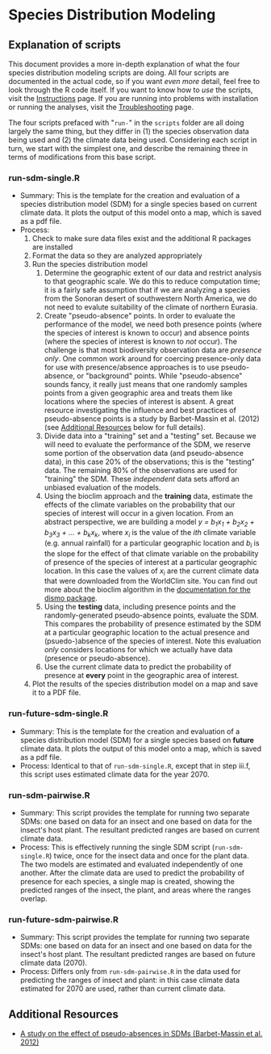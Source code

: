 # Species Distribution Modeling
## Explanation of scripts

This document provides a more in-depth explanation of what the four species distribution modeling scripts are doing. All four scripts are documented in the actual code, so if you want _even more_ detail, feel free to look through the R code itself. If you want to know how to _use_ the scripts, visit the [Instructions](instructions.md) page. If you are running into problems with installation or running the analyses, visit the [Troubleshooting](troubleshooting.md) page.

The four scripts prefaced with "`run-`" in the `scripts` folder are all doing largely the same thing, but they differ in (1) the species observation data being used and (2) the climate data being used. Considering each script in turn, we start with the simplest one, and describe the remaining three in terms of modifications from this base script.

### run-sdm-single.R

+ Summary: This is the template for the creation and evaluation of a species distribution model (SDM) for a single species based on current climate data. It plots the output of this model onto a map, which is saved as a pdf file.
+ Process: 
    1. Check to make sure data files exist and the additional R packages are installed
    2. Format the data so they are analyzed appropriately
    3. Run the species distribution model
        1. Determine the geographic extent of our data and restrict analysis to that geographic scale. We do this to reduce computation time; it is a fairly safe assumption that if we are analyzing a species from the Sonoran desert of southwestern North America, we do not need to evalute suitability of the climate of northern Eurasia.
        2. Create "pseudo-absence" points. In order to evaluate the performance of the model, we need both presence points (where the species of interest is known to occur) and absence points (where the species of interest is known to _not_ occur). The challenge is that most biodiversity observation data are _presence only_. One common work around for coercing presence-only data for use with presence/absence approaches is to use pseudo-absence, or "background" points. While "pseudo-absence" sounds fancy, it really just means that one randomly samples points from a given geographic area and treats them like locations where the species of interest is absent. A great resource investigating the influence and best practices of pseudo-absence points is a study by Barbet-Massin et al. (2012) (see [Additional Resources](#additional-resources) below for full details).
        3. Divide data into a "training" set and a "testing" set. Because we will need to evaluate the performance of the SDM, we reserve some portion of the observation data (and pseudo-absence data), in this case 20% of the observations; this is the "testing" data. The remaining 80% of the observations are used for "training" the SDM. These _independent_ data sets afford an unbiased evaluation of the models.
        4. Using the bioclim approach and the **training** data, estimate the effects of the climate variables on the probability that our species of interest will occur in a given location. From an abstract perspective, we are building a model _y = b<sub>1</sub>x<sub>1</sub> + b<sub>2</sub>x<sub>2</sub> + b<sub>3</sub>x<sub>3</sub> + ... + b<sub>k</sub>x<sub>k</sub>_, where _x<sub>i</sub>_ is the value of the _i<super>th</super>_ climate variable (e.g. annual rainfall) for a particular geographic location and _b<sub>i</sub>_ is the slope for the effect of that climate variable on the probability of presence of the species of interest at a particular geographic location. In this case the values of _x<sub>i</sub>_ are the current climate data that were downloaded from the WorldClim site. You can find out more about the bioclim algorithm in the [documentation for the dismo package](https://www.rdocumentation.org/packages/dismo/versions/1.1-4/topics/bioclim). 
        5. Using the **testing** data, including presence points and the randomly-generated pseudo-absence points, evaluate the SDM. This compares the probability of presence estimated by the SDM at a particular geographic location to the actual presence and (psuedo-)absence of the species of interest. Note this evaluation _only_ considers locations for which we actually have data (presence or pseudo-absence).
        6. Use the current climate data to predict the probability of presence at **every** point in the geographic area of interest.
    4. Plot the results of the species distribution model on a map and save it to a PDF file.

### run-future-sdm-single.R
+ Summary: This is the template for the creation and evaluation of a species distribution model (SDM) for a single species based on **future** climate data. It plots the output of this model onto a map, which is saved as a pdf file.
+ Process: Identical to that of `run-sdm-single.R`, except that in step iii.f, this script uses estimated climate data for the year 2070.

### run-sdm-pairwise.R
+ Summary: This script provides the template for running two separate SDMs: one based on data for an insect and one based on data for the insect's host plant. The resultant predicted ranges are based on current climate data. 
+ Process: This is effectively running the single SDM script (`run-sdm-single.R`) twice, once for the insect data and once for the plant data. The two models are estimated and evaluated independently of one another. After the climate data are used to predict the probability of presence for each species, a single map is created, showing the predicted ranges of the insect, the plant, and areas where the ranges overlap.

### run-future-sdm-pairwise.R
+ Summary: This script provides the template for running two separate SDMs: one based on data for an insect and one based on data for the insect's host plant. The resultant predicted ranges are based on future climate data (2070). 
+ Process: Differs only from `run-sdm-pairwise.R` in the data used for predicting the ranges of insect and plant: in this case climate data estimated for 2070 are used, rather than current climate data.

## Additional Resources
+ [A study on the effect of pseudo-absences in SDMs (Barbet-Massin et al. 2012)](https://dx.doi.org/10.1111/j.2041-210X.2011.00172.x)